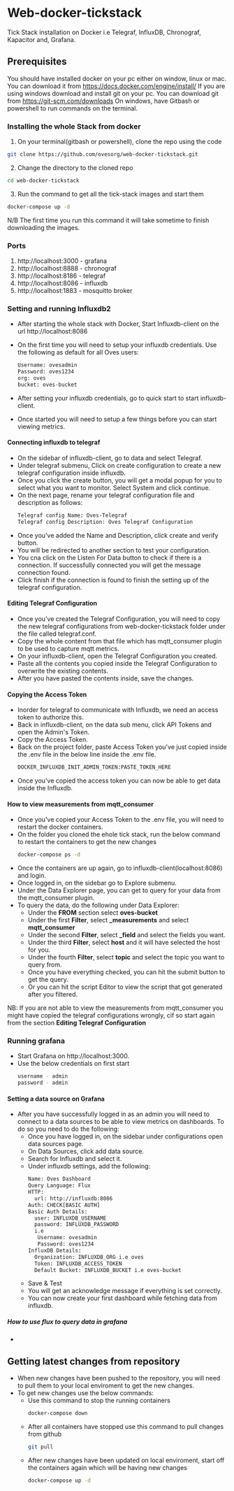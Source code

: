 # Web-docker-tickstack

Tick Stack installation on Docker i.e Telegraf, InfluxDB, Chronograf, Kapacitor and, Grafana.

## Prerequisites

You should have installed docker on your pc either on window, linux or mac. You can download it from
https://docs.docker.com/engine/install/
If you are using windows download and install git on your pc. You can download git from
https://git-scm.com/downloads
On windows, have Gitbash or powershell to run commands on the terminal.

### Installing the whole Stack from docker

1. On your terminal(gitbash or powershell), clone the repo using the code

```sh
git clone https://github.com/ovesorg/web-docker-tickstack.git
```

2. Change the directory to the cloned repo

```sh
cd web-docker-tickstack
```

3. Run the command to get all the tick-stack images and start them

```sh
docker-compose up -d
```

N/B
The first time you run this command it will take sometime to finish downloading the images.

### Ports

1. http://localhost:3000 - grafana
2. http://localhost:8888 - chronograf
3. http://localhost:8186 - telegraf
4. http://localhost:8086 - influxdb
5. http://localhost:1883 - mosquitto broker

### Setting and running Influxdb2

- After starting the whole stack with Docker, Start Influxdb-client on the url http://localhost:8086
- On the first time you will need to setup your influxdb credentials. Use the following as default for all Oves users:

  ```sh
  Username: ovesadmin
  Password: oves1234
  org: oves
  bucket: oves-bucket
  ```

- After setting your influxdb credentials, go to quick start to start influxdb-client.
- Once started you will need to setup a few things before you can start viewing metrics.

#### Connecting influxdb to telegraf

- On the sidebar of influxdb-client, go to data and select Telegraf.
- Under telegraf submenu, Click on create configuration to create a new telegraf configuration inside influxdb.
- Once you click the create button, you will get a modal popup for you to select what you want to monitor. Select System and click continue.
- On the next page, rename your telegraf configuration file and description as follows:
  ```sh
  Telegraf config Name: Oves-Telegraf
  Telegraf config Description: Oves Telegraf Configuration
  ```
- Once you've added the Name and Description, click create and verify button.
- You will be redirected to another section to test your configuration.
- You cna click on the Listen For Data button to check if there is a connection. If successfully connected you will get the message connection found.
- Click finish if the connection is found to finish the setting up of the telegraf configuration.

#### Editing Telegraf Configuration

- Once you've created the Telegraf Configuration, you will need to copy the new telegraf configurations from web-docker-tickstack folder under the file called telegraf.conf.
- Copy the whole content from that file which has mqtt_consumer plugin to be used to capture mqtt metrics.
- On your influxdb-client, open the Telegraf Configuration you created.
- Paste all the contents you copied inside the Telegraf Configuration to overwrite the existing contents.
- After you have pasted the contents inside, save the changes.

#### Copying the Access Token

- Inorder for telegraf to communicate with Influxdb, we need an access token to authorize this.
- Back in influxdb-client, on the data sub menu, click API Tokens and open the Admin's Token.
- Copy the Access Token.
- Back on the project folder, paste Access Token you've just copied inside the .env file in the below line inside the .env file.
  ```sh
  DOCKER_INFLUXDB_INIT_ADMIN_TOKEN:PASTE_TOKEN_HERE
  ```
- Once you've copied the access token you can now be able to get data inside the Influxdb.

#### How to view measurements from mqtt_consumer

- Once you've copied your Access Token to the .env file, you will need to restart the docker containers.
- On the folder you cloned the ehole tick stack, run the below command to restart the containers to get the new changes
  ```sh
  docker-compose ps -d
  ```
- Once the containers are up again, go to influxdb-client(localhost:8086) and login.
- Once logged in, on the sidebar go to Explore submenu.
- Under the Data Explorer page, you can get to query for your data from the mqtt_consumer plugin.
- To query the data, do the following under Data Explorer:
  - Under the <b>FROM</b> section select <b>oves-bucket</b>
  - Under the first <b>Filter</b>, select <b>\_measurements</b> and select <b>mqtt_consumer</b>
  - Under the second <b>Filter</b>, select <b>\_field</b> and select the fields you want.
  - Under the third <b>Filter</b>, select <b>host</b> and it will have selected the host for you.
  - Under the fourth <b>Filter</b>, select <b>topic</b> and select the topic you want to query from.
  - Once you have everything checked, you can hit the submit button to get the query.
  - Or you can hit the script Editor to view the script that got generated after you filtered.

NB: If you are not able to view the measurements from mqtt_consumer you might have copied the telegraf configurations wrongly, cif so start again from the section <b>Editing Telegraf Configuration</b>

### Running grafana

- Start Grafana on http://localhost:3000.
- Use the below credentials on first start
  ```sh
  username - admin
  password - admin
  ```

#### Setting a data source on Grafana

- After you have successfully logged in as an admin you will need to connect to a data sources to be able to view metrics on dashboards. To do so you need to do the following:
  - Once you have logged in, on the sidebar under configurations open data sources page.
  - On Data Sources, click add data source.
  - Search for Influxdb and select it.
  - Under influxdb settings, add the following:
    ```sh
    Name: Oves Dashboard
    Query Language: Flux
    HTTP:
      url: http://influxdb:8086
    Auth: CHECK[BASIC AUTH]
    Basic Auth Details:
      user: INFLUXDB_USERNAME
      password: INFLUXDB_PASSWORD
      i.e
       Username: ovesadmin
       Password: oves1234
    InfluxDB Details:
      Organization: INFLUXDB_ORG i.e oves
      Token: INFLUXDB_ACCESS_TOKEN
      Default Bucket: INFLUXDB_BUCKET i.e oves-bucket
    ```
  - Save & Test
  - You will get an acknowledge message if everything is set correctly.
  - You can now create your first dashboard while fetching data from influxdb.

##### How to use flux to query data in grafana
- 

## Getting latest changes from repository

- When new changes have been pushed to the repository, you will need to pull them to your local enviroment to get the new changes.
- To get new changes use the below commands:
  - Use this command to stop the running containers
    ```sh
    docker-compose down
    ```
  - After all containers have stopped use this command to pull changes from github
    ```sh
    git pull
    ```
  - After new changes have been updated on local enviroment, start off the containers again which will be having new changes
    ```sh
    docker-compose up -d
    ```
